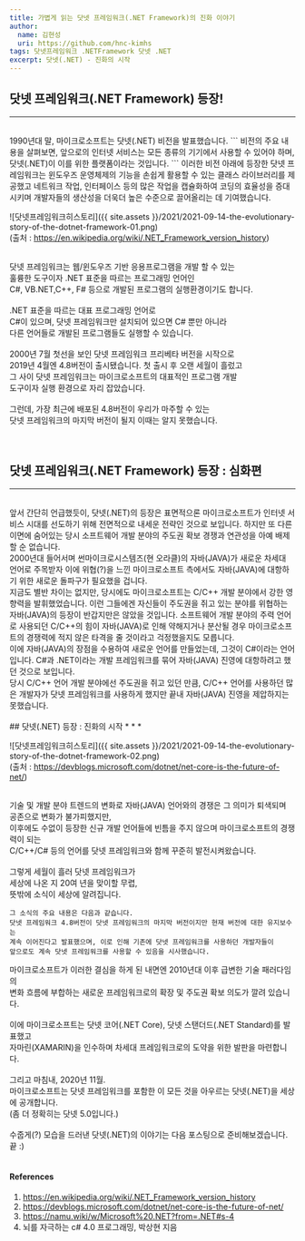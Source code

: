 ```yaml
---
title: 가볍게 읽는 닷넷 프레임워크(.NET Framework)의 진화 이야기
author:
  name: 김현성
  uri: https://github.com/hnc-kimhs
tags: 닷넷프레임워크 .NETFramework 닷넷 .NET 
excerpt: 닷넷(.NET) - 진화의 시작
---
```


## 닷넷 프레임워크(.NET Framework) 등장!
* * *
<br/>
1990년대 말, 마이크로소프트는 닷넷(.NET) 비전을 발표했습니다.   
```
비전의 주요 내용을 살펴보면,   
앞으로의 인터넷 서비스는 모든 종류의 기기에서   
사용할 수 있어야 하며, 닷넷(.NET)이 이를 위한 플랫폼이라는 것입니다.   
```
이러한 비전 아래에 등장한 닷넷 프레임워크는   
윈도우즈 운영체제의 기능을 손쉽게 활용할 수 있는 클래스 라이브러리를 제공했고   
네트워크 작업, 인터페이스 등의 많은 작업을 캡슐화하여 코딩의 효율성을 증대시키며   
개발자들의 생산성을 더욱더 높은 수준으로 끌어올리는 데 기여했습니다.   

![닷넷프레임워크히스토리]({{ site.assets }}/2021/2021-09-14-the-evolutionary-story-of-the-dotnet-framework-01.png) <br/>
(출처 : <https://en.wikipedia.org/wiki/.NET_Framework_version_history>)   
<br/>

닷넷 프레임워크는 웹/윈도우즈 기반 응용프로그램을 개발 할 수 있는   
훌륭한 도구이자 .NET 표준을 따르는 프로그래밍 언어인   
C#, VB.NET,C++,  F# 등으로 개발된 프로그램의 실행환경이기도 합니다.   
<br/>
.NET 표준을 따르는 대표 프로그래밍 언어로   
C#이 있으며, 닷넷 프레임워크만 설치되어 있으면 C# 뿐만 아니라   
다른 언어들로 개발된 프로그램들도 실행할 수 있습니다.   
<br/>
2000년 7월 첫선을 보인 닷넷 프레임워크 프리베타 버전을 시작으로   
2019년 4월엔 4.8버전이 출시됐습니다. 첫 출시 후 오랜 세월이 흘렀고   
그 사이 닷넷 프레임워크는 마이크로소프트의 대표적인 프로그램 개발   
도구이자 실행 환경으로 자리 잡았습니다.   
<br/>
그런데, 가장 최근에 배포된 4.8버전이 우리가 마주할 수 있는   
닷넷 프레임워크의 마지막 버전이 될지 이때는 알지 못했습니다.   
<br/>
<br/>
## 닷넷 프레임워크(.NET Framework) 등장 : 심화편
* * *
<br/>
앞서 간단히 언급했듯이, 닷넷(.NET)의 등장은 표면적으론 마이크로소프트가 인터넷 서비스 시대를   
선도하기 위해 전면적으로 내세운 전략인 것으로 보입니다. 하지만 또 다른 이면에 숨어있는   
당시 소프트웨어 개발 분야의 주도권 확보 경쟁과 연관성을 아예 배제할 순 없습니다.   
<br/>
2000년대 들어서며 썬마이크로시스템즈(현 오라클)의 자바(JAVA)가 새로운 차세대 언어로 주목받자   
이에 위협(?)을 느낀 마이크로소프트 측에서도 자바(JAVA)에 대항하기 위한 새로운 돌파구가 필요했을 겁니다.   
<br/>
지금도 별반 차이는 없지만, 당시에도 마이크로소프트는 C/C++ 개발 분야에서 강한 영향력을 발휘했었습니다.   
이런 그들에겐 자신들이 주도권을 쥐고 있는 분야를 위협하는 자바(JAVA)의 등장이 반갑지만은 않았을 것입니다.   
소프트웨어 개발 분야의 주력 언어로 사용되던 C/C++의 힘이 자바(JAVA)로 인해 약해지거나 분산될 경우   
마이크로소프트의 경쟁력에 적지 않은 타격을 줄 것이라고 걱정했을지도 모릅니다.   
<br/>
이에 자바(JAVA)의 장점을 수용하여 새로운 언어를 만들었는데, 그것이 C#이라는 언어입니다.   
C#과 .NET이라는 개발 프레임워크를 묶어 자바(JAVA) 진영에 대항하려고 했던 것으로 보입니다.   
<br/>
당시 C/C++ 언어 개발 분야에선 주도권을 쥐고 있던 만큼, C/C++ 언어를 사용하던 많은 개발자가   
닷넷 프레임워크를 사용하게 했지만 끝내 자바(JAVA) 진영을 제압하지는 못했습니다.   
<br/>
<br/>
## 닷넷(.NET) 등장 : 진화의 시작
* * *
<br/>

![닷넷프레임워크히스토리]({{ site.assets }}/2021/2021-09-14-the-evolutionary-story-of-the-dotnet-framework-02.png) <br/>
(출처 : <https://devblogs.microsoft.com/dotnet/net-core-is-the-future-of-net/>)   
<br/>

기술 및 개발 분야 트렌드의 변화로 자바(JAVA) 언어와의 경쟁은 그 의미가 퇴색되며 공존으로 변화가 불가피했지만,   
이후에도 수없이 등장한 신규 개발 언어들에 빈틈을 주지 않으며 마이크로소프트의 경쟁력이 되는   
C/C++/C# 등의 언어를 닷넷 프레임워크와 함께 꾸준히 발전시켜왔습니다.   
<br/>
그렇게 세월이 흘러 닷넷 프레임워크가   
세상에 나온 지 20여 년을 맞이할 무렵,   
뜻밖에 소식이 세상에 알려집니다.   
```
그 소식의 주요 내용은 다음과 같습니다.   
닷넷 프레임워크 4.8버전이 닷넷 프레임워크의 마지막 버전이지만 현재 버전에 대한 유지보수는   
계속 이어진다고 발표했으며, 이로 인해 기존에 닷넷 프레임워크를 사용하던 개발자들이   
앞으로도 계속 닷넷 프레임워크를 사용할 수 있음을 시사했습니다.   
```
마이크로소프트가 이러한 결심을 하게 된 내면엔 2010년대 이후 급변한 기술 패러다임의   
변화 흐름에 부합하는 새로운 프레임워크로의 확장 및 주도권 확보 의도가 깔려 있습니다.   
<br/>
이에 마이크로소프트는 닷넷 코어(.NET Core), 닷넷 스탠더드(.NET Standard)를 발표했고   
자마린(XAMARIN)을 인수하며 차세대 프레임워크로의 도약을 위한 발판을 마련합니다.   
<br/>
그리고 마침내, 2020년 11월.   
마이크로소프트는 닷넷 프레임워크를 포함한 이 모든 것을 아우르는 닷넷(.NET)을 세상에 공개합니다.   
(좀 더 정확히는 닷넷 5.0입니다.)   
<br/>
수줍게(?) 모습을 드러낸 닷넷(.NET)의 이야기는 다음 포스팅으로 준비해보겠습니다. 끝 :)
<br/>
<br/>

#### References
1. <https://en.wikipedia.org/wiki/.NET_Framework_version_history>   
2. <https://devblogs.microsoft.com/dotnet/net-core-is-the-future-of-net/>   
3. <https://namu.wiki/w/Microsoft%20.NET?from=.NET#s-4>   
4. 뇌를 자극하는 c# 4.0 프로그래밍, 박상현 지음   
